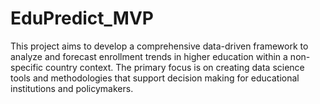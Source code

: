 # EduPredict_MVP
This project aims to develop a comprehensive data-driven framework to analyze and  forecast enrollment trends in higher education within a non-specific country context. The  primary focus is on creating data science tools and methodologies that support decision making for educational institutions and policymakers. 
